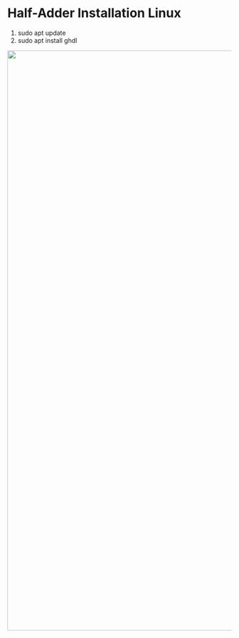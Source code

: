 # Half-Adder Installation Linux
1. sudo apt update
2. sudo apt install ghdl

<img width="2008" height="1302" src="https://github.com/user-attachments/assets/2c8eab25-768e-48a1-8ef3-9d2a0b465329" />
